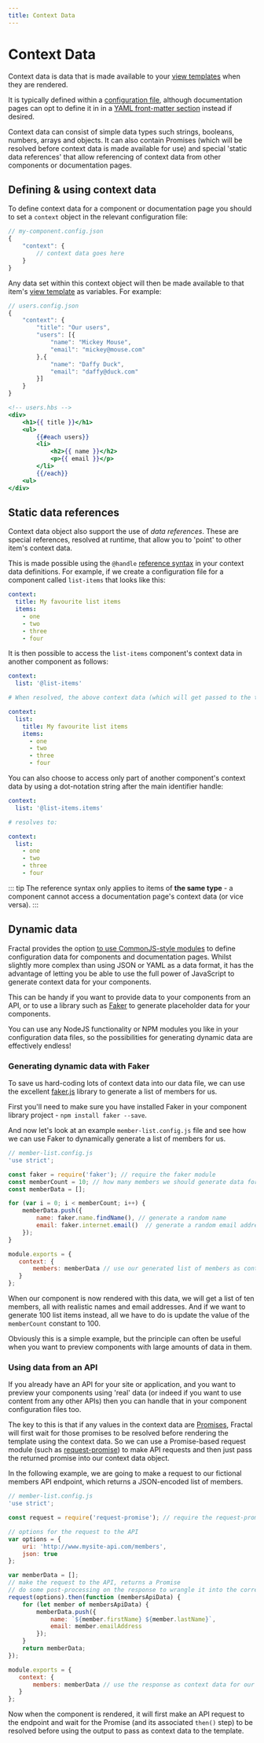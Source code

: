 ```yaml
---
title: Context Data
---
```


# Context Data 

Context data is data that is made available to your [view templates](./configuration-files.html) when they are rendered.

It is typically defined within a [configuration file](./configuration-files.html), although documentation pages can opt to define it in in a [YAML front-matter section](../documentation/#yaml-front-matter) instead if desired.

Context data can consist of simple data types such strings, booleans, numbers, arrays and objects. It can also contain Promises (which will be resolved before context data is made available for use) and special 'static data references' that allow referencing of context data from other components or documentation pages.

## Defining & using context data

To define context data for a component or documentation page you should to set a `context` object in the relevant configuration file:

```js
// my-component.config.json
{
    "context": {
        // context data goes here
    }
}
```

Any data set within this context object will then be made available to that item's [view template](./view-templates.html) as variables. For example:

```js
// users.config.json
{
    "context": {
        "title": "Our users",
        "users": [{
            "name": "Mickey Mouse",
            "email": "mickey@mouse.com"
        },{
            "name": "Daffy Duck",
            "email": "daffy@duck.com"
        }]
    }
}
```

```handlebars
<!-- users.hbs -->
<div>
    <h1>{{ title }}</h1>
    <ul>
        {{#each users}}
        <li>
            <h2>{{ name }}</h2>
            <p>{{ email }}</p>
        </li>
        {{/each}}
    <ul>
</div>
```

## Static data references

Context data object also support the use of _data references_. These are special references, resolved at runtime, that allow you to 'point' to other item's context data.

This is made possible using the `@handle` [reference syntax](./naming.html#referencing-other-items) in your context data definitions. For example, if we create a configuration file for a component called `list-items` that looks like this:

```yaml
context:
  title: My favourite list items
  items:
    - one
    - two
    - three
    - four
```
It is then possible to access the `list-items` component's context data in another component as follows:

```yaml
context:
  list: '@list-items'

# When resolved, the above context data (which will get passed to the template when rendered) will look as follows:

context:
  list:
    title: My favourite list items
    items:
      - one
      - two
      - three
      - four
```
You can also choose to access only part of another component's context data by using a dot-notation string after the main identifier handle:

```yaml
context:
  list: '@list-items.items'

# resolves to:

context:
  list:
    - one
    - two
    - three
    - four
```

::: tip
The reference syntax only applies to items of **the same type** - a component cannot access a documentation page's context data (or vice versa).
:::

 ## Dynamic data

 Fractal provides the option [to use CommonJS-style modules](./configuration-files.html#javascript-module-format) to define configuration data for components and documentation pages. Whilst slightly more complex than using JSON or YAML as a data format, it has the advantage of letting you be able to use the full power of JavaScript to generate context data for your components.

 This can be handy if you want to provide data to your components from an API, or to use a library such as [Faker](https://github.com/marak/Faker.js) to generate placeholder data for your components.

 You can use any NodeJS functionality or NPM modules you like in your configuration data files, so the possibilities for generating dynamic data are effectively endless!

 ### Generating dynamic data with Faker

 To save us hard-coding lots of context data into our data file, we can use the excellent [faker.js](https://github.com/marak/Faker.js) library to generate a list of members for us.

 First you'll need to make sure you have installed Faker in your component library project - `npm install faker --save`.

 And now let's look at an example `member-list.config.js` file and see how we can use Faker to dynamically generate a list of members for us.

 ```js
 // member-list.config.js
 'use strict';

 const faker = require('faker'); // require the faker module
 const memberCount = 10; // how many members we should generate data for
 const memberData = [];

 for (var i = 0; i < memberCount; i++) {
     memberData.push({
         name: faker.name.findName(), // generate a random name
         email: faker.internet.email()  // generate a random email address
     });
 }

 module.exports = {
 	context: {
 		members: memberData // use our generated list of members as context data for our template.
 	}
 };
 ```

 When our component is now rendered with this data, we will get a list of ten members, all with realistic names and email addresses. And if we want to generate 100 list items instead, all we have to do is update the value of the `memberCount` constant to 100.

 Obviously this is a simple example, but the principle can often be useful when you want to preview components with large amounts of data in them.

 ### Using data from an API

 If you already have an API for your site or application, and you want to preview your components using 'real' data (or indeed if you want to use content from any other APIs) then you can handle that in your component configuration files too.

 The key to this is that if any values in the context data are [Promises](https://developer.mozilla.org/en/docs/Web/JavaScript/Reference/Global_Objects/Promise), Fractal will first wait for those promises to be resolved before rendering the template using the context data. So we can use a Promise-based request module (such as [request-promise](https://github.com/request/request-promise)) to make API requests and then just pass the returned promise into our context data object.

 In the following example, we are going to make a request to our fictional members API endpoint, which returns a JSON-encoded list of members.

 ```js
 // member-list.config.js
 'use strict';

 const request = require('request-promise'); // require the request-promise module

 // options for the request to the API
 var options = {
     uri: 'http://www.mysite-api.com/members',
     json: true
 };
 
 var memberData = [];
 // make the request to the API, returns a Promise
 // do some post-processing on the response to wrangle it into the correct format
 request(options).then(function (membersApiData) {
     for (let member of membersApiData) {
         memberData.push({
             name: `${member.firstName} ${member.lastName}`,
             email: member.emailAddress
         });
     }
     return memberData;
 });

 module.exports = {
 	context: {
 		members: memberData // use the response as context data for our template.
 	}
 };
 ```

 Now when the component is rendered, it will first make an API request to the endpoint and wait for the Promise (and its associated `then()` step) to be resolved before using the output to pass as context data to the template.

